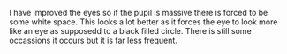 I have improved the eyes so if the pupil is massive there is forced to be some white space. This looks a lot better as it forces the eye to look more like an eye as supposedd to a black filled circle. There is still some occassions it occurs but it is far less frequent.